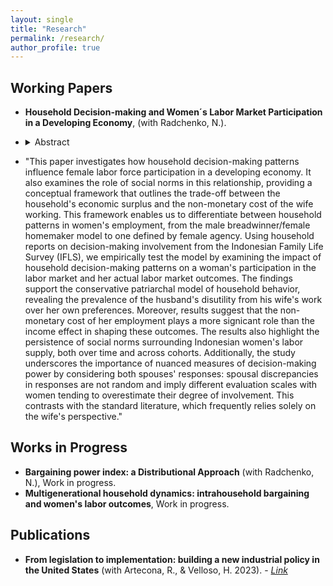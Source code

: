 ```yaml
---
layout: single
title: "Research"
permalink: /research/
author_profile: true
---
```

## Working Papers
- **Household Decision-making and Women´s Labor Market Participation in a Developing Economy**, (with Radchenko, N.).

- <details markdown="1"> <summary>Abstract</summary> 
  
- "This paper investigates how household decision-making patterns influence female labor force participation in a developing economy. It also examines the role of social norms in this relationship, providing a conceptual framework that outlines the trade-off between the household's economic surplus and the non-monetary cost of the wife working. This framework enables us to differentiate between household patterns in women's employment, from the male breadwinner/female homemaker model to one defined by female agency. Using household reports on decision-making involvement from the Indonesian Family Life Survey (IFLS), we empirically test the model by examining the impact of household decision-making patterns on a woman's participation in the labor market and her actual labor market outcomes. The findings support the conservative patriarchal model of household behavior, revealing the prevalence of the husband's disutility from his wife's work over her own preferences. Moreover, results suggest that the non-monetary cost of her employment plays a more signicant role than the income effect in shaping these outcomes. The results also highlight the persistence of social norms surrounding Indonesian women's labor supply, both over time and across cohorts. Additionally, the study underscores the importance of nuanced measures of decision-making power by considering both spouses' responses: spousal discrepancies in responses are not random and imply different evaluation scales with women tending to overestimate their degree of involvement. This contrasts with the standard literature, which frequently relies solely on the wife's perspective."     

</details> 

## Works in Progress
- **Bargaining power index: a Distributional Approach** (with Radchenko, N.), Work in progress. 
- **Multigenerational household dynamics: intrahousehold bargaining and women's labor outcomes**, Work in progress. 

## Publications
- **From legislation to implementation: building a new industrial policy in the United States** (with Artecona, R., & Velloso, H. 2023). - *[Link](https://www.cepal.org/en/publications/68769-legislation-implementation-building-new-industrial-policy-united-states)*



